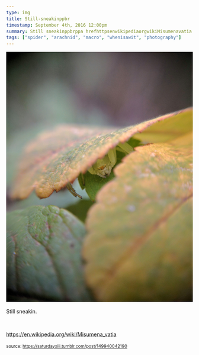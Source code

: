 ```yaml
---
type: img
title: Still-sneakinppbr
timestamp: September 4th, 2016 12:00pm
summary: Still sneakinppbrppa hrefhttpsenwikipediaorgwikiMisumenavatia targetblankhttpsenwikipediaorgwikiMisumenavatiaa
tags: ["spider", "arachnid", "macro", "whenisawit", "photography"]
---
```

<img src="../media/149940042190.jpg"/>
                                                                                          
Still sneakin.

<br/>

<a href="https://en.wikipedia.org/wiki/Misumena_vatia" target="_blank">https://en.wikipedia.org/wiki/Misumena_vatia</a><br/>
 
                                    
                
                
                
                
                                
<small>source: https://saturdayxiii.tumblr.com/post/149940042190</small>